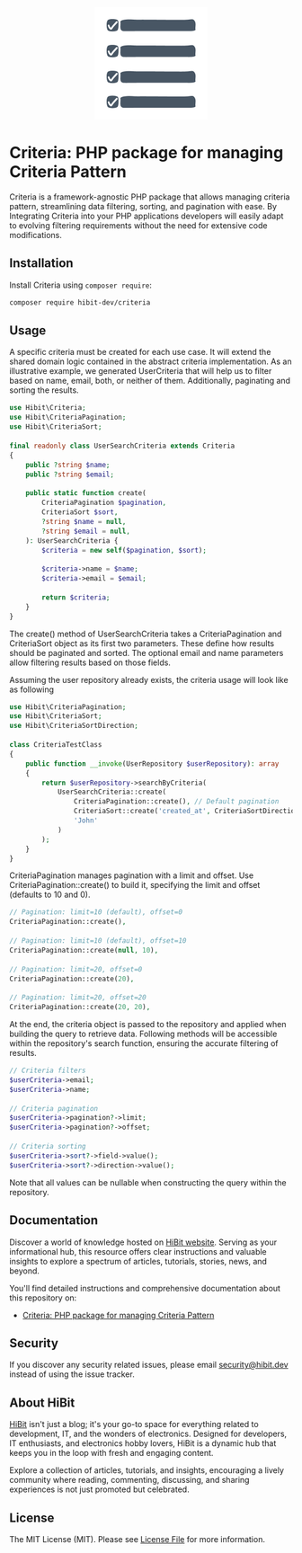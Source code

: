 <p align="center"><img src="https://raw.githubusercontent.com/hibit-dev/criteria/master/images/preview.png" alt="A comprehensive package for managing criteria pattern in PHP projects, streamlining data filtering, sorting, and pagination with ease."></p>

# Criteria: PHP package for managing Criteria Pattern
Criteria is a framework-agnostic PHP package that allows managing criteria pattern, streamlining data filtering, sorting, and pagination with ease. By Integrating Criteria into your PHP applications developers will easily adapt to evolving filtering requirements without the need for extensive code modifications.

## Installation
Install Criteria using `composer require`:

```bash
composer require hibit-dev/criteria
```

## Usage
A specific criteria must be created for each use case. It will extend the shared domain logic contained in the abstract criteria implementation. As an illustrative example, we generated UserCriteria that will help us to filter based on name, email, both, or neither of them. Additionally, paginating and sorting the results.

```php
use Hibit\Criteria;
use Hibit\CriteriaPagination;
use Hibit\CriteriaSort;
 
final readonly class UserSearchCriteria extends Criteria
{
    public ?string $name;
    public ?string $email;
 
    public static function create(
        CriteriaPagination $pagination,
        CriteriaSort $sort,
        ?string $name = null,
        ?string $email = null,
    ): UserSearchCriteria {
        $criteria = new self($pagination, $sort);
 
        $criteria->name = $name;
        $criteria->email = $email;
 
        return $criteria;
    }
}
```

The create() method of UserSearchCriteria takes a CriteriaPagination and CriteriaSort object as its first two parameters. These define how results should be paginated and sorted. The optional email and name parameters allow filtering results based on those fields.

Assuming the user repository already exists, the criteria usage will look like as following

```php
use Hibit\CriteriaPagination;
use Hibit\CriteriaSort;
use Hibit\CriteriaSortDirection;
 
class CriteriaTestClass
{
    public function __invoke(UserRepository $userRepository): array
    {
        return $userRepository->searchByCriteria(
            UserSearchCriteria::create(
                CriteriaPagination::create(), // Default pagination
                CriteriaSort::create('created_at', CriteriaSortDirection::DESC),
                'John'
            )
        );
    }
}
```

CriteriaPagination manages pagination with a limit and offset. Use CriteriaPagination::create() to build it, specifying the limit and offset (defaults to 10 and 0). 

```php
// Pagination: limit=10 (default), offset=0
CriteriaPagination::create(),

// Pagination: limit=10 (default), offset=10
CriteriaPagination::create(null, 10),

// Pagination: limit=20, offset=0
CriteriaPagination::create(20),

// Pagination: limit=20, offset=20
CriteriaPagination::create(20, 20),
```

At the end, the criteria object is passed to the repository and applied when building the query to retrieve data. Following methods will be accessible within the repository's search function, ensuring the accurate filtering of results.

```php
// Criteria filters
$userCriteria->email;
$userCriteria->name;
 
// Criteria pagination
$userCriteria->pagination?->limit;
$userCriteria->pagination?->offset;
 
// Criteria sorting
$userCriteria->sort?->field->value();
$userCriteria->sort?->direction->value();
```

Note that all values can be nullable when constructing the query within the repository.

## Documentation
Discover a world of knowledge hosted on [HiBit website](https://www.hibit.dev). Serving as your informational hub, this resource offers clear instructions and valuable insights to explore a spectrum of articles, tutorials, stories, news, and beyond.  

You'll find detailed instructions and comprehensive documentation about this repository on:
- [Criteria: PHP package for managing Criteria Pattern](https://www.hibit.dev/posts/124/criteria-php-package-for-managing-criteria-pattern)

## Security
If you discover any security related issues, please email security@hibit.dev instead of using the issue tracker.

## About HiBit
[HiBit](https://www.hibit.dev) isn't just a blog; it's your go-to space for everything related to development, IT, and the wonders of electronics. Designed for developers, IT enthusiasts, and electronics hobby lovers, HiBit is a dynamic hub that keeps you in the loop with fresh and engaging content.  

Explore a collection of articles, tutorials, and insights, encouraging a lively community where reading, commenting, discussing, and sharing experiences is not just promoted but celebrated.

## License
The MIT License (MIT). Please see [License File](LICENSE) for more information.
